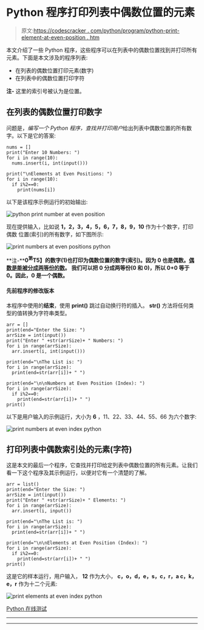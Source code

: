 # Python 程序打印列表中偶数位置的元素

> 原文:[https://codescracker . com/python/program/python-print-element-at-even-position . htm](https://codescracker.com/python/program/python-print-element-at-even-position.htm)

本文介绍了一些 Python 程序，这些程序可以在列表中的偶数位置找到并打印所有元素。下面是本文涉及的程序列表:

*   在列表的偶数位置打印元素(数字)
*   在列表中的偶数位置打印字符

**注-** 这里的索引号被认为是位置。

## 在列表的偶数位置打印数字

问题是，*编写一个 Python 程序，查找并打印用户*给出列表中偶数位置的所有数字。以下是它的答案:

```
nums = []
print("Enter 10 Numbers: ")
for i in range(10):
  nums.insert(i, int(input()))

print("\nElements at Even Positions: ")
for i in range(10):
  if i%2==0:
    print(nums[i])
```

以下是该程序示例运行的初始输出:

![python print number at even position](../Images/3116338caf2444ccefd5791296e6d980.png)

现在提供输入，比如说 **1，2，3，4，5，6，7，8，9，10** 作为十个数字，打印偶数 位置(索引)的所有数字，如下图所示:

![print numbers at even positions python](../Images/b80bb00b57b10675e5cc0c3895770e54.png)

**注-****0<sup>第</sup>T5】的数字(1)也打印为偶数位置的数字(索引)。因为 0 也是偶数。<u>偶数是能被分成两等份的数</u>。 我们可以把 0 分成两等份(0 和 0)，所以 0+0 等于 0。因此，0 是一个偶数。**

#### 先前程序的修改版本

本程序中使用的**结束**，使用 **print()** 跳过自动换行符的插入。 **str()** 方法将任何类型的值转换为字符串类型。

```
arr = []
print(end="Enter the Size: ")
arrSize = int(input())
print("Enter " +str(arrSize)+ " Numbers: ")
for i in range(arrSize):
  arr.insert(i, int(input()))

print(end="\nThe List is: ")
for i in range(arrSize):
  print(end=str(arr[i])+ " ")

print(end="\n\nNumbers at Even Position (Index): ")
for i in range(arrSize):
  if i%2==0:
    print(end=str(arr[i])+ " ")
print()
```

以下是用户输入的示例运行，大小为 **6** ，11、22、33、44、55、66 为六个数字:

![print numbers at even index python](../Images/b6e808a2b5fbe1761a00c77eab54e6aa.png)

## 打印列表中偶数索引处的元素(字符)

这是本文的最后一个程序，它查找并打印给定列表中偶数位置的所有元素。让我们看一下这个程序及其示例运行，以便对它有一个清楚的了解。

```
arr = list()
print(end="Enter the Size: ")
arrSize = int(input())
print("Enter " +str(arrSize)+ " Elements: ")
for i in range(arrSize):
  arr.insert(i, input())

print(end="\nThe List is: ")
for i in range(arrSize):
  print(end=str(arr[i])+ " ")

print(end="\n\nElements at Even Position (Index): ")
for i in range(arrSize):
  if i%2==0:
    print(end=str(arr[i])+ " ")
print()
```

这是它的样本运行，用户输入， **12** 作为大小， **c，o，d，e，s，c，r，a c，k，e，r** 作为十二个元素:

![print elements at even index python](../Images/e0881e0fe895dcd2819027ce6cf94d8d.png)

[Python 在线测试](/exam/showtest.php?subid=10)

* * *

* * *